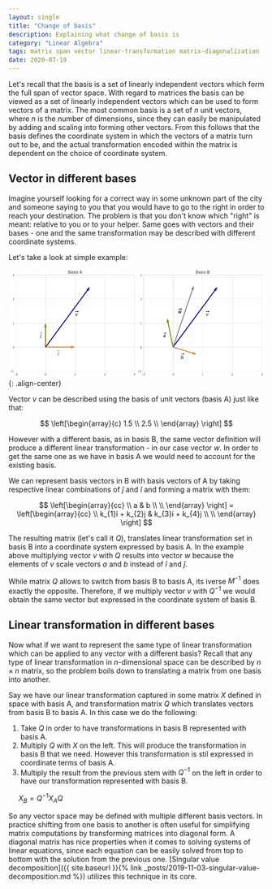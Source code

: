 ```yaml
---
layout: single
title: "Change of basis"
description: Explaining what change of basis is
category: "Linear Algebra"
tags: matrix span vector linear-transformation matrix-diagonalization
date: 2020-07-19
---
```

 
Let's recall that the basis is a set of linearly independent vectors which form the full span of vector space. With regard to matrices the basis can be viewed as a set of linearly independent vectors which can be used to form vectors of a matrix. The most common basis is a set of $n$ unit vectors, where $n$ is the number of dimensions, since they can easily be manipulated by adding and scaling into forming other vectors. From this follows that the basis defines the coordinate system in which the vectors of a matrix turn out to be, and the actual transformation encoded within the matrix is dependent on the choice of coordinate system.  
 
## Vector in different bases
 
Imagine yourself looking for a correct way in some unknown part of the city and someone saying to you that you would have to go to the right in order to reach your destination. The problem is that you don't know which "right" is meant: relative to you or to your helper. Same goes with vectors and their bases - one and the same transformation may be described with different coordinate systems.
 
Let's take a look at simple example:
 
![](/assets/images/linear_algebra/different_basis.png){: .align-center}
 
Vector $v$ can be described using the basis of unit vectors (basis A) just like that:
 
$$
\left[\begin{array}{c}
1.5 \\
2.5 \\    
\end{array} \right]
$$
 
However with a different basis, as in basis B, the same vector definition will produce a different linear transformation - in our case vector $w$. In order to get the same one as we have in basis A we would need to account for the existing basis.  
 
We can represent basis vectors in B with basis vectors of A by taking respective linear combinations of $\hat{j}$ and $\hat{i}$ and forming a matrix with them:
 
$$
\left[\begin{array}{cc}
\\
a & b \\   
\\
\end{array} \right] = \left[\begin{array}{cc}
\\
k_{1}i + k_{2}j & k_{3}i + k_{4}j \\   
\\
\end{array} \right]
$$
 
The resulting matrix (let's call it $Q$), translates linear transformation set in basis B into a coordinate system expressed by basis A. In the example above multiplying vector $v$ with $Q$ results into vector $w$ because the elements of $v$ scale vectors $a$ and $b$ instead of $\hat{i}$ and $\hat{j}$.
 
While matrix $Q$ allows to switch from basis B to basis A, its iverse $M^{-1}$ does exactly the opposite. Therefore, if we multiply vector $v$ with $Q^{-1}$ we would obtain the same vector but expressed in the coordinate system of basis B.  
 
## Linear transformation in different bases
 
Now what if we want to represent the same type of linear transformation which can be applied to any vector with a different basis? Recall that any type of linear transformation in $n$-dimensional space can be described by $n \times n$ matrix, so the problem boils down to translating a matrix from one basis into another.
 
Say we have our linear transformation captured in some matrix $X$ defined in space with basis A, and transformation matrix $Q$ which translates vectors from basis B to basis A. In this case we do the following:
 1. Take $Q$ in order to have transformations in basis B represented with basis A.
 2. Multiply $Q$ with $X$ on the left. This will produce the transformation in basis B that we need. However this transformation is stil expressed in coordinate terms of basis A.
 3. Multiply the result from the previous stem with $Q^{-1}$ on the left in order to have our transformation represented with basis B.
 
&nbsp;&nbsp;&nbsp;&nbsp;
$X_B = Q^{-1}X_{A}Q$
 
So any vector space may be defined with multiple different basis vectors. In practice shifting from one basis to another is often useful for simplifying matrix computations by transforming matrices into diagonal form. A diagonal matrix has nice properties when it comes to solving systems of linear equations, since each equation can be easily solved from top to bottom with the solution from the previous one. [Singular value decomposition]({{ site.baseurl }}{% link _posts/2019-11-03-singular-value-decomposition.md %}) utilizes this technique in its core.
